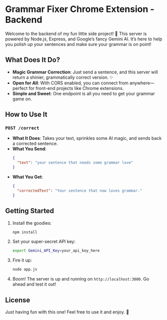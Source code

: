 

# Grammar Fixer Chrome Extension - Backend

Welcome to the backend of my fun little side project! 🚀 This server is powered by Node.js, Express, and Google’s fancy Gemini AI. It’s here to help you polish up your sentences and make sure your grammar is on point!

## What Does It Do?

- **Magic Grammar Correction**: Just send a sentence, and this server will return a shinier, grammatically correct version. ✨
- **Open for All**: With CORS enabled, you can connect from anywhere—perfect for front-end projects like Chrome extensions.
- **Simple and Sweet**: One endpoint is all you need to get your grammar game on.

## How to Use It

### `POST /correct`

- **What It Does**: Takes your text, sprinkles some AI magic, and sends back a corrected sentence.
- **What You Send**:
  ```json
  {
    "text": "your sentence that needs some grammar love"
  }
  ```
- **What You Get**:
  ```json
  {
    "correctedText": "Your sentence that now loves grammar."
  }
  ```

## Getting Started

1. Install the goodies:
   ```bash
   npm install
   ```

2. Set your super-secret API key:
   ```bash
   export Gemini_API_Key=your_api_key_here
   ```

3. Fire it up:
   ```bash
   node app.js
   ```

4. Boom! The server is up and running on `http://localhost:3000`. Go ahead and test it out!

## License

Just having fun with this one! Feel free to use it and enjoy. 🎉
